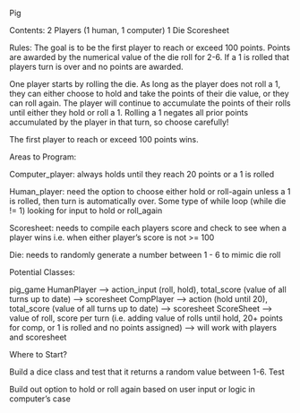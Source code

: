 Pig

Contents:
2 Players (1 human, 1 computer)
1 Die
Scoresheet

Rules:
The goal is to be the first player to reach or exceed 100 points.  Points are awarded by the numerical value of the die roll for 2-6.  If a 1 is rolled that players turn is over and no points are awarded.  

One player starts by rolling the die.  As long as the player does not roll a 1, they can either choose to hold and take the points of their die value, or they can roll again.  The player will continue to accumulate the points of their rolls until either they hold or roll a 1.  Rolling a 1 negates all prior points accumulated by the player in that turn, so choose carefully!

The first player to reach or exceed 100 points wins.

Areas to Program:

Computer_player: always holds until they reach 20 points or a 1 is rolled

Human_player: need the option to choose either hold or roll-again unless a 1 is rolled, then turn is automatically over.  Some type of while loop (while die != 1) looking for input to hold or roll_again

Scoresheet: needs to compile each players score and check to see when a player wins i.e. when either player’s score is not >= 100

Die: needs to randomly generate a number between 1 - 6 to mimic die roll

Potential Classes:

pig_game 
HumanPlayer —> action_input (roll, hold), total_score (value of all turns up to date) —> scoresheet
CompPlayer —> action (hold until 20), total_score (value of all turns up to date) —> scoresheet
ScoreSheet —> value of roll, score per turn (i.e. adding value of rolls until hold, 20+ points for comp, or 1 is rolled and no points assigned) —> will work with players and scoresheet

Where to Start?

Build a dice class and test that it returns a random value between 1-6. Test

Build out option to hold or roll again based on user input or logic in computer’s case

